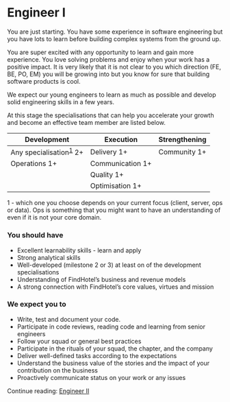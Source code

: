 # Engineer I

You are just starting. You have some experience in software engineering but you have lots to learn before building complex systems from the ground up.

You are super excited with any opportunity to learn and gain more experience. You love solving problems and enjoy when your work has a positive impact. It is very likely that it is not clear to you which direction (FE, BE, PO, EM) you will be growing into but you know for sure that building software products is cool.

We expect our young engineers to learn as much as possible and develop solid engineering skills in a few years.

At this stage the specialisations that can help you accelerate your growth and become an effective team member are listed below.

| Development | Execution | Strengthening |
| --- | --- | --- |
| Any specialisation<sup>[1](#specialisation)</sup> 2+ | Delivery 1+ | Community 1+ |
| Operations 1+ | Communication 1+ | |
| | Quality 1+ | |
| | Optimisation 1+ | |

<a name="specialisation">1</a> - which one you choose depends on your current focus (client, server, ops or data). Ops is something that you might want to have an understanding of even if it is not your core domain.

### You should have

- Excellent learnability skills - learn and apply
- Strong analytical skills
- Well-developed (milestone 2 or 3) at least on of the development specialisations
- Understanding of FindHotel’s business and revenue models
- A strong connection with FindHotel’s core values, virtues and mission

### We expect you to

- Write, test and document your code.
- Participate in code reviews, reading code and learning from senior engineers
- Follow your squad or general best practices
- Participate in the rituals of your squad, the chapter, and the company
- Deliver well-defined tasks according to the expectations
- Understand the business value of the stories and the impact of your contribution on the business
- Proactively communicate status on your work or any issues

Continue reading: [Engineer II](engineer_2.md)
